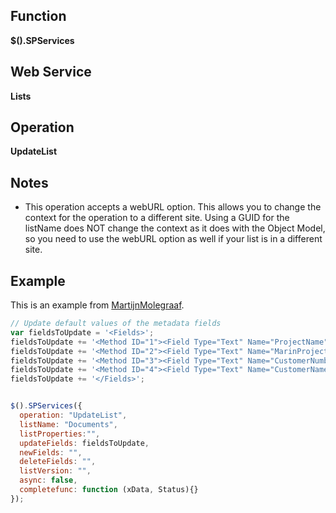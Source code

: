 ## Function

**$().SPServices**

## Web Service

**Lists**

## Operation

**UpdateList**

## Notes

* This operation accepts a webURL option. This allows you to change the context for the operation to a different site. Using a GUID for the listName does NOT change the context as it does with the Object Model, so you need to use the webURL option as well if your list is in a different site.

## Example

This is an example from [MartijnMolegraaf](http://www.codeplex.com/site/users/view/MartijnMolegraaf).

```javascript
// Update default values of the metadata fields
var fieldsToUpdate = '<Fields>';
fieldsToUpdate += '<Method ID="1"><Field Type="Text" Name="ProjectName" DisplayName="Project name"><Default>' + projectName + '</Default></Field></Method>';
fieldsToUpdate += '<Method ID="2"><Field Type="Text" Name="MarinProjectNumber" DisplayName="Project number"><Default>' + projectNumber + '</Default></Field></Method>';
fieldsToUpdate += '<Method ID="3"><Field Type="Text" Name="CustomerNumber" DisplayName="Customer number"><Default>' + customerNumber + '</Default></Field></Method>';
fieldsToUpdate += '<Method ID="4"><Field Type="Text" Name="CustomerName" DisplayName="Customer name"><Default>' + customerName + '</Default></Field></Method>';
fieldsToUpdate += '</Fields>';


$().SPServices({
  operation: "UpdateList",
  listName: "Documents",
  listProperties:"",
  updateFields: fieldsToUpdate,
  newFields: "",
  deleteFields: "",
  listVersion: "",
  async: false,
  completefunc: function (xData, Status){}
});
```
